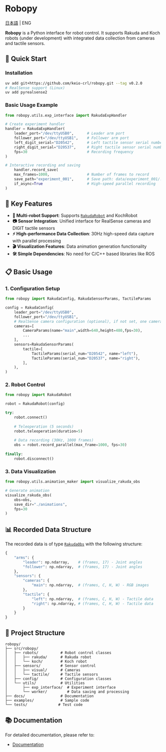 # Robopy
[日本語](README.md) | ENG  

**Robopy** is a Python interface for robot control. It supports Rakuda and Koch robots (under development) with integrated data collection from cameras and tactile sensors.

## 🚀 Quick Start

### Installation

```bash
uv add git+https://github.com/keio-crl/robopy.git --tag v0.2.0
# RealSense support (Linux)
uv add pyrealsense2
```

### Basic Usage Example

```python
from robopy.utils.exp_interface import RakudaExpHandler

# Create experiment handler
handler = RakudaExpHandler(
    leader_port="/dev/ttyUSB0",      # Leader arm port
    follower_port="/dev/ttyUSB1",    # Follower arm port
    left_digit_serial="D20542",      # Left tactile sensor serial number
    right_digit_serial="D20537",     # Right tactile sensor serial number
    fps=30                           # Recording frequency
)

# Interactive recording and saving
    handler.record_save(
    max_frames=1000,                 # Number of frames to record
    save_path="experiment_001",      # Save path: data/experiment_001/...
    if_async=True                    # High-speed parallel recording
)
```

## 🤖 Key Features

- **🔄 Multi-robot Support**: Supports [`RakudaRobot`](src/robopy/robots/rakuda/rakuda_robot.py) and KochRobot
- **📷 Sensor Integration**: Unified interface for RealSense cameras and DIGIT tactile sensors
- **⚡ High-performance Data Collection**: 30Hz high-speed data capture with parallel processing
- **🎬 Visualization Features**: Data animation generation functionality
- **🛠 Simple Dependencies**: No need for C/C++ based libraries like ROS

## 📋 Basic Usage

### 1. Configuration Setup

```python
from robopy import RakudaConfig, RakudaSensorParams, TactileParams

config = RakudaConfig(
    leader_port="/dev/ttyUSB0",
    follower_port="/dev/ttyUSB1",
    # RealSense camera configuration (optional), if not set, one camera with name="main" is used automatically
    cameras=[
        CameraParams(name="main",width=640,height=480,fps=30),
        ...
    ],
    sensors=RakudaSensorParams(
        tactile=[
            TactileParams(serial_num="D20542", name="left"),
            TactileParams(serial_num="D20537", name="right"),
        ],
    ),
)
```

### 2. Robot Control

```python
from robopy import RakudaRobot

robot = RakudaRobot(config)

try:
    robot.connect()
    
    # Teleoperation (5 seconds)
    robot.teleoperation(duration=5)
    
    # Data recording (30Hz, 1000 frames)
    obs = robot.record_parallel(max_frame=1000, fps=30)
    
finally:
    robot.disconnect()
```

### 3. Data Visualization

```python
from robopy.utils.animation_maker import visualize_rakuda_obs

# Generate animation
visualize_rakuda_obs(
    obs=obs,
    save_dir="./animations",
    fps=30
)
```

## 📊 Recorded Data Structure

The recorded data is of type [`RakudaObs`](src/robopy/config/robot_config/rakuda_config.py) with the following structure:

```python
{
    "arms": {
        "leader": np.ndarray,    # (frames, 17) - Joint angles
        "follower": np.ndarray,  # (frames, 17) - Joint angles
    },
    "sensors": {
        "cameras": {
            "main": np.ndarray,  # (frames, C, H, W) - RGB images
        },
        "tactile": {
            "left": np.ndarray,  # (frames, C, H, W) - Tactile data
            "right": np.ndarray, # (frames, C, H, W) - Tactile data
        }
    }
}
```

## 📁 Project Structure

```
robopy/
├── src/robopy/
│   ├── robots/          # Robot control classes
│   │   ├── rakuda/      # Rakuda robot
│   │   └── koch/        # Koch robot
│   ├── sensors/         # Sensor control
│   │   ├── visual/      # Cameras
│   │   └── tactile/     # Tactile sensors
│   ├── config/          # Configuration classes
│   └── utils/           # Utilities
│       ├── exp_interface/  # Experiment interface
│       └── worker/         # Data saving and processing
├── docs/                # Documentation
├── examples/            # Sample code
└── tests/              # Test code
```

## 📚 Documentation

For detailed documentation, please refer to:

- [Documentation](https://keio-crl.github.io/robopy/)